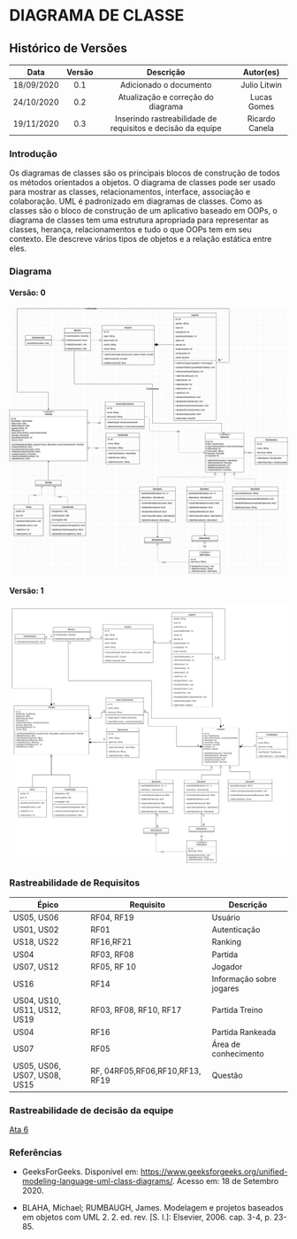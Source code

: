 # DIAGRAMA DE CLASSE

## Histórico de Versões

|   Data   | Versão |           Descrição           |             Autor(es)              |
|:--------:|:------:|:-----------------------------:|:----------------------------------:|
| 18/09/2020 | 0.1 | Adicionado o documento | Julio Litwin |
| 24/10/2020 | 0.2 | Atualização e correção do diagrama | Lucas Gomes |
| 19/11/2020 | 0.3 | Inserindo rastreabilidade de requisitos e decisão da equipe | Ricardo Canela |


### Introdução
Os diagramas de classes são os principais blocos de construção de todos os métodos orientados a objetos. O diagrama de classes pode ser usado para mostrar as classes, relacionamentos, interface, associação e colaboração. UML é padronizado em diagramas de classes. Como as classes são o bloco de construção de um aplicativo baseado em OOPs, o diagrama de classes tem uma estrutura apropriada para representar as classes, herança, relacionamentos e tudo o que OOPs tem em seu contexto. Ele descreve vários tipos de objetos e a relação estática entre eles.

### Diagrama

#### Versão: 0
![DiagramaClasse](../../img/diagramas/diagrama_de_classe_v0.png)

#### Versão: 1
![DiagramaClasse](../../img/diagramas/diagrama_de_classe_v1.png)


### Rastreabilidade de Requisitos

|Épico|Requisito| Descrição |
|-------|-----|------|
| US05, US06 | RF04, RF19 | Usuário|
| US01, US02 | RF01| Autenticação|
| US18, US22| RF16,RF21 |Ranking|
| US04| RF03, RF08 | Partida|
| US07, US12|RF05,  RF 10| Jogador|
| US16 | RF14 | Informação sobre jogares|
| US04, US10, US11, US12, US19 | RF03, RF08, RF10, RF17 | Partida Treino|
| US04| RF16| Partida Rankeada|
| US07| RF05| Área de conhecimento|
| US05, US06, US07, US08, US15 | RF, 04RF05,RF06,RF10,RF13, RF19| Questão|

### Rastreabilidade de decisão da equipe

[Ata 6](../reunioes/ata_6.md)


### Referências
- GeeksForGeeks. Disponível em: <https://www.geeksforgeeks.org/unified-modeling-language-uml-class-diagrams/>. Acesso em: 18 de Setembro 2020.

- BLAHA, Michael; RUMBAUGH, James. Modelagem e projetos baseados em objetos com UML 2. 2. ed. rev. [S. l.]: Elsevier, 2006. cap. 3-4, p. 23-85.